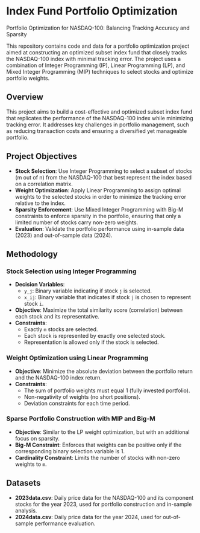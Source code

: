 # Index Fund Portfolio Optimization
Portfolio Optimization for NASDAQ-100: Balancing Tracking Accuracy and Sparsity

This repository contains code and data for a portfolio optimization project aimed at constructing an optimized subset index fund that closely tracks the NASDAQ-100 index with minimal tracking error. The project uses a combination of Integer Programming (IP), Linear Programming (LP), and Mixed Integer Programming (MIP) techniques to select stocks and optimize portfolio weights.

## Overview

This project aims to build a cost-effective and optimized subset index fund that replicates the performance of the NASDAQ-100 index while minimizing tracking error. It addresses key challenges in portfolio management, such as reducing transaction costs and ensuring a diversified yet manageable portfolio.

## Project Objectives

- **Stock Selection**: Use Integer Programming to select a subset of stocks (m out of n) from the NASDAQ-100 that best represent the index based on a correlation matrix.
- **Weight Optimization**: Apply Linear Programming to assign optimal weights to the selected stocks in order to minimize the tracking error relative to the index.
- **Sparsity Enforcement**: Use Mixed Integer Programming with Big-M constraints to enforce sparsity in the portfolio, ensuring that only a limited number of stocks carry non-zero weights.
- **Evaluation**: Validate the portfolio performance using in-sample data (2023) and out-of-sample data (2024).

## Methodology

### Stock Selection using Integer Programming

- **Decision Variables**: 
  - `y_j`: Binary variable indicating if stock `j` is selected.
  - `x_ij`: Binary variable that indicates if stock `j` is chosen to represent stock `i`.
- **Objective**: Maximize the total similarity score (correlation) between each stock and its representative.
- **Constraints**:
  - Exactly `m` stocks are selected.
  - Each stock is represented by exactly one selected stock.
  - Representation is allowed only if the stock is selected.

### Weight Optimization using Linear Programming

- **Objective**: Minimize the absolute deviation between the portfolio return and the NASDAQ-100 index return.
- **Constraints**:
  - The sum of portfolio weights must equal 1 (fully invested portfolio).
  - Non-negativity of weights (no short positions).
  - Deviation constraints for each time period.

### Sparse Portfolio Construction with MIP and Big-M

- **Objective**: Similar to the LP weight optimization, but with an additional focus on sparsity.
- **Big-M Constraint**: Enforces that weights can be positive only if the corresponding binary selection variable is 1.
- **Cardinality Constraint**: Limits the number of stocks with non-zero weights to `m`.

## Datasets

- **2023data.csv**: Daily price data for the NASDAQ-100 and its component stocks for the year 2023, used for portfolio construction and in-sample analysis.
- **2024data.csv**: Daily price data for the year 2024, used for out-of-sample performance evaluation.

